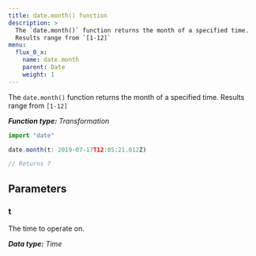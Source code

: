 ```yaml
---
title: date.month() function
description: >
  The `date.month()` function returns the month of a specified time.
  Results range from `[1-12]`
menu:
  flux_0_x:
    name: date.month
    parent: Date
    weight: 1
---
```


The `date.month()` function returns the month of a specified time.
Results range from `[1-12]`

_**Function type:** Transformation_  

```js
import "date"

date.month(t: 2019-07-17T12:05:21.012Z)

// Returns 7
```

## Parameters

### t
The time to operate on.

_**Data type:** Time_
